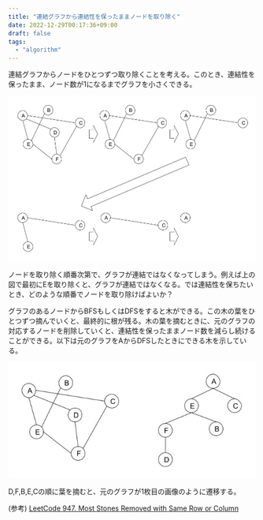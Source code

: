 ```yaml
---
title: "連結グラフから連結性を保ったままノードを取り除く"
date: 2022-12-29T00:17:36+09:00
draft: false
tags:
  - "algorithm"
---
```


連結グラフからノードをひとつずつ取り除くことを考える。このとき、連結性を保ったまま、ノード数が1になるまでグラフを小さくできる。

<!--more-->

![](/images/connected-graph.jpg)

ノードを取り除く順番次第で、グラフが連結ではなくなってしまう。例えば上の図で最初にEを取り除くと、グラフが連結ではなくなる。では連結性を保ちたいとき、どのような順番でノードを取り除けばよいか？

グラフのあるノードからBFSもしくはDFSをすると木ができる。この木の葉をひとつずつ摘んでいくと、最終的に根が残る。木の葉を摘むときに、元のグラフの対応するノードを削除していくと、連結性を保ったままノード数を減らし続けることができる。以下は元のグラフをAからDFSしたときにできる木を示している。

![](/images/connected-graph-and-tree.jpg)

D,F,B,E,Cの順に葉を摘むと、元のグラフが1枚目の画像のように遷移する。

(参考) [LeetCode 947. Most Stones Removed with Same Row or Column](https://leetcode.com/problems/most-stones-removed-with-same-row-or-column/)
